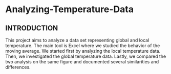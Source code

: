 # Analyzing-Temperature-Data

## INTRODUCTION
This project aims to analyze a data set representing global and local temperature. The main tool is Excel where we studied 
the behavior of the moving average. We started first by analyzing the local temperature data. Then, we investigated the global temperature data. Lastly, we compared the two analysis on the same figure and documented several similarities and differences.
